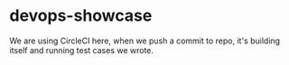 # devops-showcase
We are using CircleCI here, when we push a commit to repo, it's building itself and running test cases we wrote.